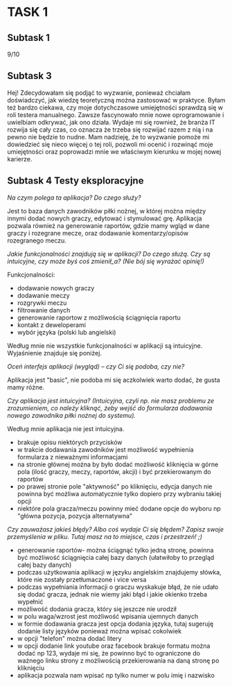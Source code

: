 # **TASK 1** 

## Subtask 1 

9/10

## Subtask 3

Hej!
Zdecydowałam się podjąć to wyzwanie, ponieważ chciałam doświadczyć, jak wiedzę teoretyczną można zastosować w praktyce. Byłam też bardzo ciekawa, czy moje dotychczasowe umiejętności sprawdzą się w roli testera manualnego. Zawsze fascynowało mnie nowe oprogramowanie i uwielbiam odkrywać, jak ono działa. Wydaje mi się rownież, że branża IT rozwija się cały czas, co oznacza że trzeba się rozwijać razem z nią i na pewno nie będzie to nudne. Mam nadzieję, że to wyzwanie pomoże mi dowiedzieć się nieco więcej o tej roli, pozwoli mi ocenić i rozwinąć moje umiejętności oraz poprowadzi mnie we właściwym kierunku w mojej nowej karierze.

## Subtask 4 Testy eksploracyjne

*Na czym polega ta aplikacja? Do czego służy?*

Jest to baza danych zawodników piłki nożnej, w której można między innymi dodać nowych graczy, edytować i stymulować grę. Aplikacja pozwala również na generowanie raportów, gdzie mamy wgląd w dane graczy i rozegrane mecze, oraz dodawanie komentarzy/opisów rozegranego meczu.

*Jakie funkcjonalności znajdują się w aplikacji? Do czego służą. Czy są intuicyjne, czy może byś coś zmienił_a? (Nie bój się wyrażać opinię!)*

Funkcjonalności:
- dodawanie nowych graczy 
- dodawanie meczy
- rozgrywki meczu
- filtrowanie danych
- generowanie raportow z możliwością ściągnięcia raportu
- kontakt z deweloperami
- wybór języka (polski lub angielski)

Według mnie nie wszystkie funkcjonalności w aplikacji są intuicyjne. Wyjaśnienie znajduje się poniżej.

*Oceń interfejs aplikacji (wygląd) – czy Ci się podoba, czy nie?*

Aplikacja jest "basic", nie podoba mi się aczkolwiek warto dodać, że gusta mamy różne.

*Czy aplikacja jest intuicyjna? (Intuicyjna, czyli np. nie masz problemu ze zrozumieniem, co należy kliknąć, żeby wejść do formularza dodawania nowego zawodnika piłki nożnej do systemu).*

Według mnie aplikacja nie jest intuicyjna.

- brakuje opisu niektórych przycisków 
- w trakcie dodawania zawodników jest możliwość wypełnienia formularza z nieważnymi informacjami
- na stronie głównej można by było dodać możliwość kliknięcia w górne pola (ilość graczy, meczy, raportów, akcji) i być przekierowanym do raportów
- po prawej stronie pole "aktywność" po kliknięciu, edycja danych nie powinna być możliwa automatycznie tylko dopiero przy wybraniu takiej opcji
- niektóre pola gracza/meczu powinny mieć dodane opcje do wyboru np "główna pozycja, pozycja alternatywna"

*Czy zauważasz jakieś błędy? Albo coś wydaje Ci się błędem? Zapisz swoje przemyślenia w pliku. Tutaj masz na to miejsce, czas i przestrzeń! ;)*

- generowanie raportów- można ściągnąć tylko jedną stronę, powinna być możliwość ściągnięcia całej bazy danych (ułatwiłoby to przegląd całej bazy danych)
- podczas użytkowania aplikacji w języku angielskim znajdujemy słówka, które nie zostały przetłumaczone i vice versa
- podczas wypełniania informacji o graczu wyskakuje błąd, że nie udało się dodać gracza, jednak nie wiemy jaki błąd i jakie okienko trzeba wypełnić
- możliwość dodania gracza, który się jeszcze nie urodził
- w polu waga/wzrost jest możliwość wpisania ujemnych danych 
- w formie dodawania gracza jest opcja dodania języka, tutaj sugeruję dodanie listy języków ponieważ można wpisać cokolwiek
- w opcji "telefon" można dodać litery
- w opcji dodanie link youtube oraz facebook brakuje formatu można dodać np 123, wydaje mi się, że powinno być to ograniczone do ważnego linku strony z możliwością przekierowania na daną stronę po kliknięciu
- aplikacja pozwala nam wpisać np tylko numer w polu imię i nazwisko




